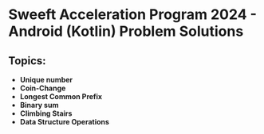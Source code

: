 # Sweeft Acceleration Program 2024 - Android (Kotlin) Problem Solutions

## Topics:

- **Unique number**
- **Coin-Change**
- **Longest Common Prefix**
- **Binary sum**
- **Climbing Stairs**
- **Data Structure Operations**

